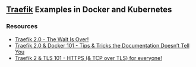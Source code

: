## [Traefik](https://traefik.io/) Examples in Docker and Kubernetes


### Resources
* [Traefik 2.0 - The Wait Is Over!](https://blog.containo.us/traefik-2-0-6531ec5196c2)
* [Traefik 2.0 & Docker 101 - Tips & Tricks the Documentation Doesn’t Tell You](https://blog.containo.us/traefik-2-0-docker-101-fc2893944b9d)
* [Traefik 2 & TLS 101 - HTTPS (& TCP over TLS) for everyone!](https://blog.containo.us/traefik-2-tls-101-23b4fbee81f1)
